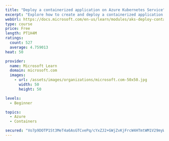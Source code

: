 ```yaml
---
title: "Deploy a containerized application on Azure Kubernetes Service"
excerpt: "Explore how to create and deploy a containerized application by using Azure Kubernetes Service declarative manifest files."
webUrl: https://docs.microsoft.com/en-us/learn/modules/aks-deploy-container-app/
type: course
price: Free
length: PT1H4M
ratings:
  count: 527
  average: 4.759013
heat: 50

provider:
  name: Microsoft Learn
  domain: microsoft.com
  images:
    - url: /assets/images/organizations/microsoft.com-50x50.jpg
      width: 50
      height: 50

levels:
  - Beginner

topics:
  - Azure
  - Containers

secured: "Vo7p9DOTP1St3MeT4a6AsGTCvePq/cYxZJ2+GWjZvKjFrcW4HTmtWM1V29myWB5/YTUGKIe8dbkn9FCdIeCP/bOiGHwrQuXUWga+vdxEr+9nT1T+Zt3UVOMBMFwU0SvacGzK55MZ87CESsOHso9iIw5l0qzdmm3sRr0bPmVFev4lS+K4pQECdyOlNAeYE7ZARdJrj9A1NJAwOkZpPCQi3zxjP9wuP4Sm0gZtQDzOba2znNsgqeTMfpRBDhV3UErMvjSQv+T0elIZPPjPGvqgyoRNkLPOEI+yHBCghH6ZyzumnceessPZbDWw1GPyIfW3Q7hLnYrdkddOAXUS8xwpHMyCd5cSidWichiQfBnbfiUWepIg2cptGrmzVxh0MTzk95J/ZkXVQ5flNOGPC/Egc0oJJ+xriCEIHlbgMCN5uZs=;I+mk/I1MLLA/j1sc/akdig=="
---
```


